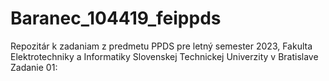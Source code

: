 # Baranec_104419_feippds
Repozitár k zadaniam z predmetu PPDS pre letný semester 2023, Fakulta Elektrotechniky a Informatiky Slovenskej Technickej Univerzity v Bratislave
Zadanie 01:

